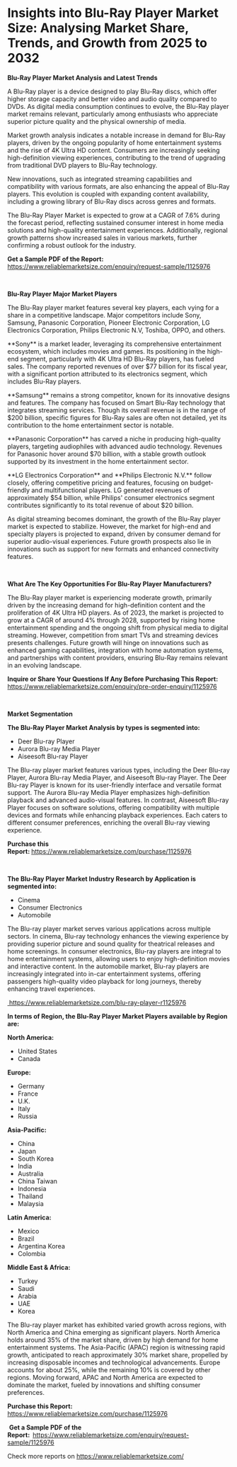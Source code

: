 <p><h1>Insights into Blu-Ray Player Market Size: Analysing Market Share, Trends, and Growth from 2025 to 2032</h1></p><p><strong>Blu-Ray Player Market Analysis and Latest Trends</strong></p>
<p><p>A Blu-Ray player is a device designed to play Blu-Ray discs, which offer higher storage capacity and better video and audio quality compared to DVDs. As digital media consumption continues to evolve, the Blu-Ray player market remains relevant, particularly among enthusiasts who appreciate superior picture quality and the physical ownership of media.</p><p>Market growth analysis indicates a notable increase in demand for Blu-Ray players, driven by the ongoing popularity of home entertainment systems and the rise of 4K Ultra HD content. Consumers are increasingly seeking high-definition viewing experiences, contributing to the trend of upgrading from traditional DVD players to Blu-Ray technology.</p><p>New innovations, such as integrated streaming capabilities and compatibility with various formats, are also enhancing the appeal of Blu-Ray players. This evolution is coupled with expanding content availability, including a growing library of Blu-Ray discs across genres and formats.</p><p>The Blu-Ray Player Market is expected to grow at a CAGR of 7.6% during the forecast period, reflecting sustained consumer interest in home media solutions and high-quality entertainment experiences. Additionally, regional growth patterns show increased sales in various markets, further confirming a robust outlook for the industry.</p></p>
<p><strong>Get a Sample PDF of the Report:&nbsp;</strong> <a href="https://www.reliablemarketsize.com/enquiry/request-sample/1125976?utm_campaign=2034&utm_medium=2&utm_source=Github&utm_content=ia&utm_term=10022025&utm_id=blu-ray-player">https://www.reliablemarketsize.com/enquiry/request-sample/1125976</a></p>
<p>&nbsp;</p>
<p><strong>Blu-Ray Player Major Market Players</strong></p>
<p><p>The Blu-Ray player market features several key players, each vying for a share in a competitive landscape. Major competitors include Sony, Samsung, Panasonic Corporation, Pioneer Electronic Corporation, LG Electronics Corporation, Philips Electronic N.V, Toshiba, OPPO, and others.</p><p>**Sony** is a market leader, leveraging its comprehensive entertainment ecosystem, which includes movies and games. Its positioning in the high-end segment, particularly with 4K Ultra HD Blu-Ray players, has fueled sales. The company reported revenues of over $77 billion for its fiscal year, with a significant portion attributed to its electronics segment, which includes Blu-Ray players.</p><p>**Samsung** remains a strong competitor, known for its innovative designs and features. The company has focused on Smart Blu-Ray technology that integrates streaming services. Though its overall revenue is in the range of $200 billion, specific figures for Blu-Ray sales are often not detailed, yet its contribution to the home entertainment sector is notable.</p><p>**Panasonic Corporation** has carved a niche in producing high-quality players, targeting audiophiles with advanced audio technology. Revenues for Panasonic hover around $70 billion, with a stable growth outlook supported by its investment in the home entertainment sector.</p><p>**LG Electronics Corporation** and **Philips Electronic N.V.** follow closely, offering competitive pricing and features, focusing on budget-friendly and multifunctional players. LG generated revenues of approximately $54 billion, while Philips' consumer electronics segment contributes significantly to its total revenue of about $20 billion.</p><p>As digital streaming becomes dominant, the growth of the Blu-Ray player market is expected to stabilize. However, the market for high-end and specialty players is projected to expand, driven by consumer demand for superior audio-visual experiences. Future growth prospects also lie in innovations such as support for new formats and enhanced connectivity features.</p></p>
<p>&nbsp;</p>
<p><strong>What Are The Key Opportunities For Blu-Ray Player Manufacturers?</strong></p>
<p><p>The Blu-Ray player market is experiencing moderate growth, primarily driven by the increasing demand for high-definition content and the proliferation of 4K Ultra HD players. As of 2023, the market is projected to grow at a CAGR of around 4% through 2028, supported by rising home entertainment spending and the ongoing shift from physical media to digital streaming. However, competition from smart TVs and streaming devices presents challenges. Future growth will hinge on innovations such as enhanced gaming capabilities, integration with home automation systems, and partnerships with content providers, ensuring Blu-Ray remains relevant in an evolving landscape.</p></p>
<p><strong>Inquire or Share Your Questions If Any Before Purchasing This Report:</strong> <a href="https://www.reliablemarketsize.com/enquiry/pre-order-enquiry/1125976?utm_campaign=2034&utm_medium=2&utm_source=Github&utm_content=ia&utm_term=10022025&utm_id=blu-ray-player">https://www.reliablemarketsize.com/enquiry/pre-order-enquiry/1125976</a></p>
<p>&nbsp;</p>
<p><strong>Market Segmentation</strong></p>
<p><strong>The Blu-Ray Player Market Analysis by types is segmented into:</strong></p>
<p><ul><li>Deer Blu-ray Player</li><li>Aurora Blu-ray Media Player</li><li>Aiseesoft Blu-ray Player</li></ul></p>
<p><p>The Blu-ray player market features various types, including the Deer Blu-ray Player, Aurora Blu-ray Media Player, and Aiseesoft Blu-ray Player. The Deer Blu-ray Player is known for its user-friendly interface and versatile format support. The Aurora Blu-ray Media Player emphasizes high-definition playback and advanced audio-visual features. In contrast, Aiseesoft Blu-ray Player focuses on software solutions, offering compatibility with multiple devices and formats while enhancing playback experiences. Each caters to different consumer preferences, enriching the overall Blu-ray viewing experience.</p></p>
<p><strong>Purchase this Report:&nbsp;</strong><a href="https://www.reliablemarketsize.com/purchase/1125976?utm_campaign=2034&utm_medium=2&utm_source=Github&utm_content=ia&utm_term=10022025&utm_id=blu-ray-player">https://www.reliablemarketsize.com/purchase/1125976</a></p>
<p>&nbsp;</p>
<p><strong>The Blu-Ray Player Market Industry Research by Application is segmented into:</strong></p>
<p><ul><li>Cinema</li><li>Consumer Electronics</li><li>Automobile</li></ul></p>
<p><p>The Blu-ray player market serves various applications across multiple sectors. In cinema, Blu-ray technology enhances the viewing experience by providing superior picture and sound quality for theatrical releases and home screenings. In consumer electronics, Blu-ray players are integral to home entertainment systems, allowing users to enjoy high-definition movies and interactive content. In the automobile market, Blu-ray players are increasingly integrated into in-car entertainment systems, offering passengers high-quality video playback for long journeys, thereby enhancing travel experiences.</p></p>
<p><a href="https://www.reliablemarketsize.com/blu-ray-player-r1125976?utm_campaign=2034&utm_medium=2&utm_source=Github&utm_content=ia&utm_term=10022025&utm_id=blu-ray-player">&nbsp;https://www.reliablemarketsize.com/blu-ray-player-r1125976</a></p>
<p><strong>In terms of Region, the Blu-Ray Player Market Players available by Region are:</strong></p>
<p>
    <p> <strong> North America: </strong>
        <ul>
            <li>United States</li>
            <li>Canada</li>
        </ul>
        </p> 
    <p> <strong> Europe: </strong>
        <ul>
            <li>Germany</li>
            <li>France</li>
            <li>U.K.</li>
            <li>Italy</li>
            <li>Russia</li>
        </ul>
        </p> 
    <p> <strong> Asia-Pacific: </strong>
        <ul>
            <li>China</li>
            <li>Japan</li>
            <li>South Korea</li>
            <li>India</li>
            <li>Australia</li>
            <li>China Taiwan</li>
            <li>Indonesia</li>
            <li>Thailand</li>
            <li>Malaysia</li>
        </ul>
        </p> 
    <p> <strong> Latin America: </strong>
        <ul>
            <li>Mexico</li>
            <li>Brazil</li>
            <li>Argentina Korea</li>
            <li>Colombia</li>
        </ul>
        </p> 
    <p> <strong> Middle East & Africa: </strong>
        <ul>
            <li>Turkey</li>
            <li>Saudi</li>
            <li>Arabia</li>
            <li>UAE</li>
            <li>Korea</li>
        </ul>
    </p>
    </p>
<p><p>The Blu-ray player market has exhibited varied growth across regions, with North America and China emerging as significant players. North America holds around 35% of the market share, driven by high demand for home entertainment systems. The Asia-Pacific (APAC) region is witnessing rapid growth, anticipated to reach approximately 30% market share, propelled by increasing disposable incomes and technological advancements. Europe accounts for about 25%, while the remaining 10% is covered by other regions. Moving forward, APAC and North America are expected to dominate the market, fueled by innovations and shifting consumer preferences.</p></p>
<p><strong>Purchase this Report: </strong><a href="https://www.reliablemarketsize.com/purchase/1125976?utm_campaign=2034&utm_medium=2&utm_source=Github&utm_content=ia&utm_term=10022025&utm_id=blu-ray-player">https://www.reliablemarketsize.com/purchase/1125976</a></p>
<p>&nbsp;<strong>Get a Sample PDF of the Report:&nbsp;&nbsp;</strong><a href="https://www.reliablemarketsize.com/enquiry/request-sample/1125976?utm_campaign=2034&utm_medium=2&utm_source=Github&utm_content=ia&utm_term=10022025&utm_id=blu-ray-player">https://www.reliablemarketsize.com/enquiry/request-sample/1125976</a></p>
<p><strong></strong></p>
<p>Check more reports on <a href="https://www.reliablemarketsize.com/?utm_campaign=2034&utm_medium=2&utm_source=Github&utm_content=ia&utm_term=10022025&utm_id=blu-ray-player">https://www.reliablemarketsize.com/</a></p>